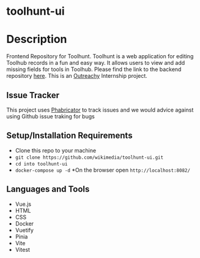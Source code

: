 # toolhunt-ui
# Description
Frontend Repository for Toolhunt. Toolhunt is a web application for editing Toolhub records in a fun and easy way. It allows users to view and add missing fields for tools in Toolhub. Please find the link to the backend repository [here](https://github.com/wikimedia/toolhunt). This is an [Outreachy](https://www.outreachy.org/) Internship project. 
## Issue Tracker
 This project uses [Phabricator](https://phabricator.wikimedia.org/project/board/6283/) to track issues and we would advice against using Github issue traking for bugs
## Setup/Installation Requirements
* Clone this repo to your machine
* `git clone https://github.com/wikimedia/toolhunt-ui.git` 
* `cd into toolhunt-ui`
* `docker-compose up -d`
*On the browser open `http://localhost:8082/`
## Languages and Tools
* Vue.js
* HTML
* CSS
* Docker
* Vuetify
* Pinia
* Vite
* Vitest

